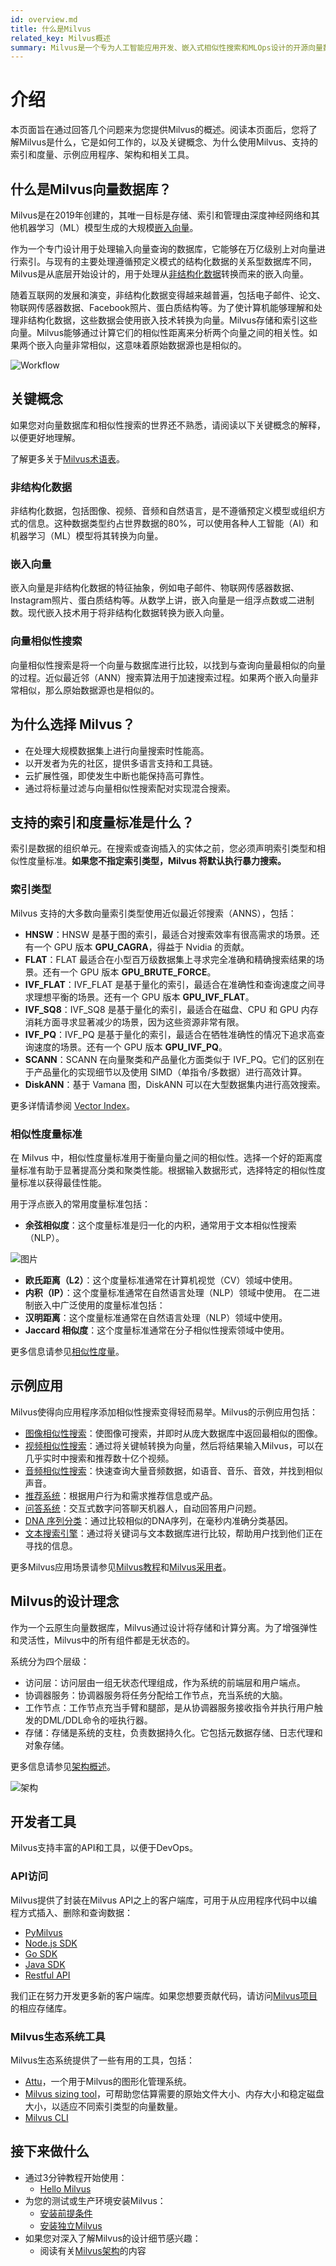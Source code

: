 ```yaml
---
id: overview.md
title: 什么是Milvus
related_key: Milvus概述
summary: Milvus是一个专为人工智能应用开发、嵌入式相似性搜索和MLOps设计的开源向量数据库。
---
```


# 介绍

本页面旨在通过回答几个问题来为您提供Milvus的概述。阅读本页面后，您将了解Milvus是什么，它是如何工作的，以及关键概念、为什么使用Milvus、支持的索引和度量、示例应用程序、架构和相关工具。

## 什么是Milvus向量数据库？

Milvus是在2019年创建的，其唯一目标是存储、索引和管理由深度神经网络和其他机器学习（ML）模型生成的大规模[嵌入向量](#嵌入向量)。 

作为一个专门设计用于处理输入向量查询的数据库，它能够在万亿级别上对向量进行索引。与现有的主要处理遵循预定义模式的结构化数据的关系型数据库不同，Milvus是从底层开始设计的，用于处理从[非结构化数据](#非结构化数据)转换而来的嵌入向量。

随着互联网的发展和演变，非结构化数据变得越来越普遍，包括电子邮件、论文、物联网传感器数据、Facebook照片、蛋白质结构等。为了使计算机能够理解和处理非结构化数据，这些数据会使用嵌入技术转换为向量。Milvus存储和索引这些向量。Milvus能够通过计算它们的相似性距离来分析两个向量之间的相关性。如果两个嵌入向量非常相似，这意味着原始数据源也是相似的。

![Workflow](../../../assets/milvus_workflow.jpeg "Milvus工作流程。")

## 关键概念

如果您对向量数据库和相似性搜索的世界还不熟悉，请阅读以下关键概念的解释，以便更好地理解。

了解更多关于[Milvus术语表](glossary.md)。

### 非结构化数据

非结构化数据，包括图像、视频、音频和自然语言，是不遵循预定义模型或组织方式的信息。这种数据类型约占世界数据的80%，可以使用各种人工智能（AI）和机器学习（ML）模型将其转换为向量。

### 嵌入向量

嵌入向量是非结构化数据的特征抽象，例如电子邮件、物联网传感器数据、Instagram照片、蛋白质结构等。从数学上讲，嵌入向量是一组浮点数或二进制数。现代嵌入技术用于将非结构化数据转换为嵌入向量。

### 向量相似性搜索
向量相似性搜索是将一个向量与数据库进行比较，以找到与查询向量最相似的向量的过程。近似最近邻（ANN）搜索算法用于加速搜索过程。如果两个嵌入向量非常相似，那么原始数据源也是相似的。

## 为什么选择 Milvus？

- 在处理大规模数据集上进行向量搜索时性能高。
- 以开发者为先的社区，提供多语言支持和工具链。
- 云扩展性强，即使发生中断也能保持高可靠性。
- 通过将标量过滤与向量相似性搜索配对实现混合搜索。

## 支持的索引和度量标准是什么？

索引是数据的组织单元。在搜索或查询插入的实体之前，您必须声明索引类型和相似性度量标准。**如果您不指定索引类型，Milvus 将默认执行暴力搜索。**

### 索引类型

Milvus 支持的大多数向量索引类型使用近似最近邻搜索（ANNS），包括：

- **HNSW**：HNSW 是基于图的索引，最适合对搜索效率有很高需求的场景。还有一个 GPU 版本 **GPU_CAGRA**，得益于 Nvidia 的贡献。
- **FLAT**：FLAT 最适合在小型百万级数据集上寻求完全准确和精确搜索结果的场景。还有一个 GPU 版本 **GPU_BRUTE_FORCE**。
- **IVF_FLAT**：IVF_FLAT 是基于量化的索引，最适合在准确性和查询速度之间寻求理想平衡的场景。还有一个 GPU 版本 **GPU_IVF_FLAT**。
- **IVF_SQ8**：IVF_SQ8 是基于量化的索引，最适合在磁盘、CPU 和 GPU 内存消耗方面寻求显著减少的场景，因为这些资源非常有限。
- **IVF_PQ**：IVF_PQ 是基于量化的索引，最适合在牺牲准确性的情况下追求高查询速度的场景。还有一个 GPU 版本 **GPU_IVF_PQ**。
- **SCANN**：SCANN 在向量聚类和产品量化方面类似于 IVF_PQ。它们的区别在于产品量化的实现细节以及使用 SIMD（单指令/多数据）进行高效计算。
- **DiskANN**：基于 Vamana 图，DiskANN 可以在大型数据集内进行高效搜索。

更多详情请参阅 [Vector Index](index.md)。

### 相似性度量标准

在 Milvus 中，相似性度量标准用于衡量向量之间的相似性。选择一个好的距离度量标准有助于显著提高分类和聚类性能。根据输入数据形式，选择特定的相似性度量标准以获得最佳性能。

用于浮点嵌入的常用度量标准包括：

- **余弦相似度**：这个度量标准是归一化的内积，通常用于文本相似性搜索（NLP）。

![图片](图片链接)
- **欧氏距离（L2）**：这个度量标准通常在计算机视觉（CV）领域中使用。
- **内积（IP）**：这个度量标准通常在自然语言处理（NLP）领域中使用。
在二进制嵌入中广泛使用的度量标准包括：
- **汉明距离**：这个度量标准通常在自然语言处理（NLP）领域中使用。
- **Jaccard 相似度**：这个度量标准通常在分子相似性搜索领域中使用。

更多信息请参见[相似性度量](metric.md#floating)。

## 示例应用

Milvus使得向应用程序添加相似性搜索变得轻而易举。Milvus的示例应用包括：

- [图像相似性搜索](image_similarity_search.md)：使图像可搜索，并即时从庞大数据库中返回最相似的图像。
- [视频相似性搜索](video_similarity_search.md)：通过将关键帧转换为向量，然后将结果输入Milvus，可以在几乎实时中搜索和推荐数十亿个视频。
- [音频相似性搜索](audio_similarity_search.md)：快速查询大量音频数据，如语音、音乐、音效，并找到相似声音。
- [推荐系统](recommendation_system.md)：根据用户行为和需求推荐信息或产品。
- [问答系统](question_answering_system.md)：交互式数字问答聊天机器人，自动回答用户问题。
- [DNA 序列分类](dna_sequence_classification.md)：通过比较相似的DNA序列，在毫秒内准确分类基因。
- [文本搜索引擎](text_search_engine.md)：通过将关键词与文本数据库进行比较，帮助用户找到他们正在寻找的信息。

更多Milvus应用场景请参见[Milvus教程](https://github.com/milvus-io/bootcamp/tree/master/bootcamp)和[Milvus采用者](milvus_adopters.md)。

## Milvus的设计理念

作为一个云原生向量数据库，Milvus通过设计将存储和计算分离。为了增强弹性和灵活性，Milvus中的所有组件都是无状态的。

系统分为四个层级：

- 访问层：访问层由一组无状态代理组成，作为系统的前端层和用户端点。
- 协调器服务：协调器服务将任务分配给工作节点，充当系统的大脑。
- 工作节点：工作节点充当手臂和腿部，是从协调器服务接收指令并执行用户触发的DML/DDL命令的哑执行器。
- 存储：存储是系统的支柱，负责数据持久化。它包括元数据存储、日志代理和对象存储。

更多信息请参见[架构概述](architecture_overview.md)。

![架构](../../../assets/milvus_architecture.png "Milvus架构。")

## 开发者工具

Milvus支持丰富的API和工具，以便于DevOps。
### API访问

Milvus提供了封装在Milvus API之上的客户端库，可用于从应用程序代码中以编程方式插入、删除和查询数据：

- [PyMilvus](https://github.com/milvus-io/pymilvus)
- [Node.js SDK](https://github.com/milvus-io/milvus-sdk-node)
- [Go SDK](https://github.com/milvus-io/milvus-sdk-go)
- [Java SDK](https://github.com/milvus-io/milvus-sdk-java)
- [Restful API](https://milvus.io/api-reference/restful/v2.4.x/About.md)

我们正在努力开发更多新的客户端库。如果您想要贡献代码，请访问[Milvus项目](https://github.com/milvus-io)的相应存储库。

### Milvus生态系统工具

Milvus生态系统提供了一些有用的工具，包括：

- [Attu](https://github.com/zilliztech/attu)，一个用于Milvus的图形化管理系统。
- [Milvus sizing tool](https://milvus.io/tools/sizing/)，可帮助您估算需要的原始文件大小、内存大小和稳定磁盘大小，以适应不同索引类型的向量数量。
- [Milvus CLI](https://github.com/zilliztech/milvus_cli#overview)

## 接下来做什么

- 通过3分钟教程开始使用：
  - [Hello Milvus](quickstart.md)
- 为您的测试或生产环境安装Milvus：
  - [安装前提条件](prerequisite-docker.md)
  - [安装独立Milvus](install_standalone-docker.md)
- 如果您对深入了解Milvus的设计细节感兴趣：
  - 阅读有关[Milvus架构](architecture_overview.md)的内容
